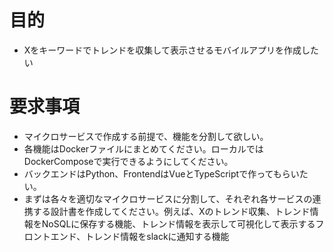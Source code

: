 # 目的
- Xをキーワードでトレンドを収集して表示させるモバイルアプリを作成したい

# 要求事項
- マイクロサービスで作成する前提で、機能を分割して欲しい。
- 各機能はDockerファイルにまとめてください。ローカルではDockerComposeで実行できるようにしてください。
- バックエンドはPython、FrontendはVueとTypeScriptで作ってもらいたい。
- まずは各々を適切なマイクロサービスに分割して、それぞれ各サービスの連携する設計書を作成してください。例えば、Xのトレンド収集、トレンド情報をNoSQLに保存する機能、トレンド情報を表示して可視化して表示するフロントエンド、トレンド情報をslackに通知する機能
